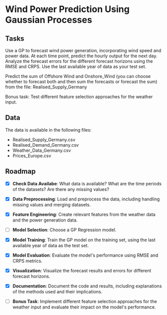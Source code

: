 # Wind Power Prediction Using Gaussian Processes

## Tasks

Use a GP to forecast wind power generation, incorporating wind speed and power data. At each time point, predict the hourly output for the next day. Analyze the forecast errors for the different forecast horizons using the RMSE and CRPS. Use the last available year of data as your test set.

Predict the sum of Offshore Wind and Onshore_Wind (you can choose whether to forecast both and then sum the forecasts or forecast the sum) from the file: Realised_Supply_Germany

Bonus task: Test different feature selection approaches for the weather input.

## Data

The data is available in the following files:

- Realised_Supply_Germany.csv
- Realised_Demand_Germany.csv
- Weather_Data_Germany.csv
- Prices_Europe.csv

## Roadmap

- [x] **Check Data Availabe**: What data is available? What are the time periods of the datasets? Are there any missing values?
- [x] **Data Preprocessing**: Load and preprocess the data, including handling missing values and merging datasets.
- [x] **Feature Engineering**: Create relevant features from the weather data and the power generation data.
- [ ] **Model Selection**: Choose a GP Regression model.
- [x] **Model Training**: Train the GP model on the training set, using the last available year of data as the test set.
- [x] **Model Evaluation**: Evaluate the model's performance using RMSE and CRPS metrics.
- [x] **Visualization**: Visualize the forecast results and errors for different forecast horizons.
- [x] **Documentation**: Document the code and results, including explanations of the methods used and their implications.
- [ ] **Bonus Task**: Implement different feature selection approaches for the weather input and evaluate their impact on the model's performance.

